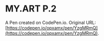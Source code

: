 # MY.ART P.2

A Pen created on CodePen.io. Original URL: [https://codepen.io/opxamx/pen/YzgMRmQ](https://codepen.io/opxamx/pen/YzgMRmQ).

